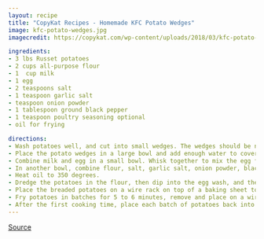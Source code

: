 ```yaml
---
layout: recipe
title: "CopyKat Recipes - Homemade KFC Potato Wedges"
image: kfc-potato-wedges.jpg
imagecredit: https://copykat.com/wp-content/uploads/2018/03/kfc-potato-wedges-copycat-recipe.jpg

ingredients:
- 3 lbs Russet potatoes
- 2 cups all-purpose flour
- 1  cup milk
- 1 egg
- 2 teaspoons salt
- 1 teaspoon garlic salt
- teaspoon onion powder
- 1 tablespoon ground black pepper
- 1 teaspoon poultry seasoning optional
- oil for frying

directions:
- Wash potatoes well, and cut into small wedges. The wedges should be no larger than 3/8 of an inch thick at the outside of the potato. Ideally, the potato wedges should be cut as uniformly as possible.
- Place the potato wedges in a large bowl and add enough water to cover the potatoes. Allow the potatoes to soak for at least 1 hour (best overnight).
- Combine milk and egg in a small bowl. Whisk together to mix the egg fully into the milk.
- In another bowl, combine flour, salt, garlic salt, onion powder, black pepper, and poultry seasoning.
- Heat oil to 350 degrees.
- Dredge the potatoes in the flour, then dip into the egg wash, and then back into the flour.
- Place the breaded potatoes on a wire rack on top of a baking sheet to allow them to dry. The coating will set up and stay on the potatoes better if allowed to set for 5 to 10 minutes before frying
- Fry potatoes in batches for 5 to 6 minutes, remove and place on a wire rack to drain.
- After the first cooking time, place each batch of potatoes back into the oil for another 3 to 4 minutes. This second cooking will result in potatoes with a very crisp outer coating. When removed for the second time drain on the wire rack, and then serve immediately.
---
```


[Source](https://copykat.com/homemade-kfc-potato-wedges/)
